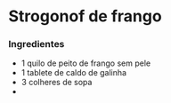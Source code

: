 # Strogonof de frango

### **Ingredientes**



- 1 quilo de peito de frango sem pele
- 1 tablete de caldo de galinha
- 3 colheres de sopa
- 